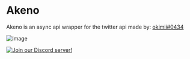 # Akeno
Akeno is an async api wrapper for the twitter api made by: [okimii#0434](https://discord.com/users/637458038915203127)

![image](https://user-images.githubusercontent.com/92546867/152653959-db661bda-e788-4fda-a112-1e7375c0c90c.png)


[![Join our Discord server!](https://img.shields.io/badge/discord-Akeno-blueviolet)](https://discord.gg/bEevwUGMTG)

